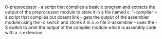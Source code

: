 0-preprocessor - a script that compiles a basic c program and extracts the output of the preprocessor module to store it in a file named c.
1-compiler > a script that compiles but doesnt link - gets the output of the assembler module using the -c switch and stores it in a .o file
2-assembler - uses the -S switch to print the output of the compiler module which is assembly  code with a .s extension

